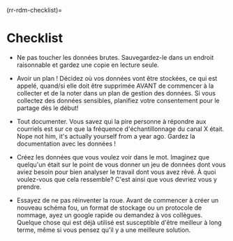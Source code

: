 (rr-rdm-checklist)=
# Checklist

<!-- This is a different style than the other chapters, but I really love what Alex provided so I just kept it. -->

- Ne pas toucher les données brutes. Sauvegardez-le dans un endroit raisonnable et gardez une copie en lecture seule.

- Avoir un plan ! Décidez où vos données vont être stockées, ce qui est appelé, quand/si elle doit être supprimée AVANT de commencer à la collecter et de la noter dans un plan de gestion des données. Si vous collectez des données sensibles, planifiez votre consentement pour le partage dès le début!

- Tout documenter. Vous savez qui la pire personne à répondre aux courriels est sur ce que la fréquence d'échantillonnage du canal X était. Nope not him, it's actually yourself from a year ago. Gardez la documentation avec les données !

- Créez les données que vous voulez voir dans le mot. Imaginez que quelqu'un était sur le point de vous donner un jeu de données dont vous aviez besoin pour bien analyser le travail dont vous avez rêvé. À quoi voulez-vous que cela ressemble? C'est ainsi que vous devriez vous y prendre.

- Essayez de ne pas réinventer la roue. Avant de commencer à créer un nouveau schéma fou, un format de stockage ou un protocole de nommage, ayez un google rapide ou demandez à vos collègues. Quelque chose qui est déjà utilisé est susceptible d'être meilleur à long terme, même si vous pensez qu'il y a une meilleure solution.
